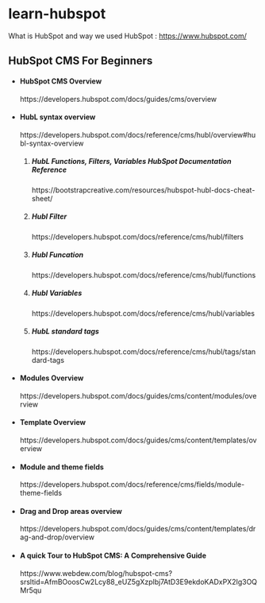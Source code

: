 # learn-hubspot

What is HubSpot and way we used HubSpot : https://www.hubspot.com/



<h2>HubSpot CMS For Beginners</h2>

<ul>
  <li>
    <h4>HubSpot CMS Overview</h4>
    <p>https://developers.hubspot.com/docs/guides/cms/overview</p>
  </li>

  <li>
    <h4>HubL syntax overview</h4>
    <p>https://developers.hubspot.com/docs/reference/cms/hubl/overview#hubl-syntax-overview</p>
      <ol>
        <li>
            <h5>HubL Functions, Filters, Variables HubSpot Documentation Reference</h5>
            https://bootstrapcreative.com/resources/hubspot-hubl-docs-cheat-sheet/          
        </li>
        <li>
            <h5>Hubl Filter</h5> 
            <p>https://developers.hubspot.com/docs/reference/cms/hubl/filters</p>
        </li>
        <li>
            <h5>Hubl Funcation</h5> 
            <p>https://developers.hubspot.com/docs/reference/cms/hubl/functions</p>
        </li>
        <li>
          <h5>Hubl Variables</h5> 
          <p>https://developers.hubspot.com/docs/reference/cms/hubl/variables</p>
        </li>
        <li>
          <h5>HubL standard tags</h5> 
          <p>https://developers.hubspot.com/docs/reference/cms/hubl/tags/standard-tags</p>
        </li>
     </ol>
  </li>

  <li>
    <h4>Modules Overview</h4>
    <p>https://developers.hubspot.com/docs/guides/cms/content/modules/overview</p>    
  </li>
  
  <li>
    <h4>Template Overview</h4>
    <p>https://developers.hubspot.com/docs/guides/cms/content/templates/overview</p>
  </li>

  <li>
    <h4>Module and theme fields</h4>
    <p>https://developers.hubspot.com/docs/reference/cms/fields/module-theme-fields</p>
  </li>

  <li>
    <h4>Drag and Drop areas overview</h4>
    <p>https://developers.hubspot.com/docs/guides/cms/content/templates/drag-and-drop/overview</p>
  </li>
    
  <li>
    <h4>A quick Tour to HubSpot CMS: A Comprehensive Guide</h4>
    <p>https://www.webdew.com/blog/hubspot-cms?srsltid=AfmBOoosCw2Lcy88_eUZ5gXzplbj7AtD3E9ekdoKADxPX2Ig3OQMr5qu</p>
  </li>
  
</ul>
